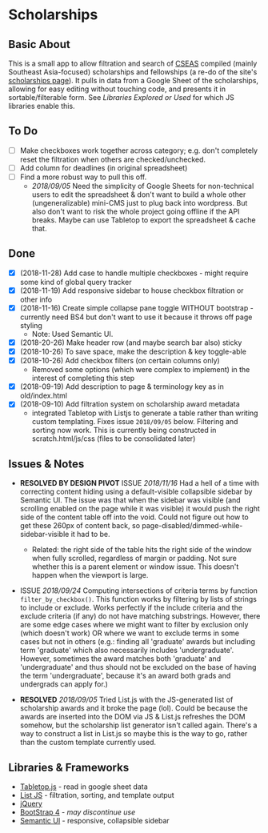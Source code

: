 # Scholarships

## Basic About

This is a small app to allow filtration and search of [CSEAS](http://www.cseashawaii.org) compiled (mainly Southeast Asia-focused) scholarships and fellowships (a re-do of the site's [scholarships page](http://www.cseashawaii.org/students/scholarships/)). It pulls in data from a Google Sheet of the scholarships, allowing for easy editing without touching code, and presents it in sortable/filterable form. See _Libraries Explored or Used_ for which JS libraries enable this.

## To Do

- [ ] Make checkboxes work together across category; e.g. don't completely reset the filtration when others are checked/unchecked.
- [ ] Add column for deadlines (in original spreadsheet)
- [ ] Find a more robust way to pull this off.
	- _2018/09/05_ Need the simplicity of Google Sheets for non-technical users to edit the spreadsheet & don't want to build a whole other (ungeneralizable) mini-CMS just to plug back into wordpress. But also don't want to risk the whole project going offline if the API breaks. Maybe can use Tabletop to export the spreadsheet & cache that.

## Done
- [x] (2018-11-28) Add case to handle multiple checkboxes - might require some kind of global query tracker
- [x] (2018-11-19) Add responsive sidebar to house checkbox filtration or other info
- [x] (2018-11-16) Create simple collapse pane toggle WITHOUT bootstrap - currently need BS4 but don't want to use it because it throws off page styling
	- Note: Used Semantic UI.
- [x] (2018-20-26) Make header row (and maybe search bar also) sticky
- [x] (2018-10-26) To save space, make the description & key toggle-able
- [x] (2018-10-26) Add checkbox filters (on certain columns only)
    - Removed some options (which were complex to implement) in the interest of completing this step
- [x] (2018-09-19) Add description to page & terminology key as in old/index.html
- [x] (2018-09-10) Add filtration system on scholarship award metadata
	- integrated Tabletop with Listjs to generate a table rather than writing custom templating. Fixes issue `2018/09/05` below. Filtering and sorting now work. This is currently being constructed in scratch.html/js/css (files to be consolidated later)

## Issues & Notes

- **RESOLVED BY DESIGN PIVOT** ISSUE _2018/11/16_ Had a hell of a time with correcting content hiding using a default-visible collapsible sidebar by Semantic UI. The issue was that when the sidebar was visible (and scrolling enabled on the page while it was visible) it would push the right side of the content table off into the void. Could not figure out how to get these 260px of content back, so page-disabled/dimmed-while-sidebar-visible it had to be.
	- Related: the right side of the table hits the right side of the window when fully scrolled, regardless of margin or padding. Not sure whether this is a parent element or window issue. This doesn't happen when the viewport is large.

- ISSUE _2018/09/24_ Computing intersections of criteria terms by function `filter_by_checkbox()`. This function works by filtering by lists of strings to include or exclude. Works perfectly if the include criteria and the exclude criteria (if any) do not have matching substrings. However, there are some edge cases where we might want to filter by exclusion only (which doesn't work) OR where we want to exclude terms in some cases but not in others (e.g.: finding all 'graduate' awards but including term 'graduate' which also necessarily includes 'undergraduate'. However, sometimes the award matches both 'graduate' and 'undergraduate' and thus should not be excluded on the base of having the term 'undergraduate', because it's an award both grads and undergrads can apply for.)

- **RESOLVED** _2018/09/05_ Tried List.js with the JS-generated list of scholarship awards and it broke the page (lol). Could be because the awards are inserted into the DOM via JS & List.js refreshes the DOM somehow, but the scholarship list generator isn't called again. There's a way to construct a list in List.js so maybe this is the way to go, rather than the custom template currently used.

## Libraries & Frameworks

- [Tabletop.js](https://github.com/jsoma/tabletop) - read in google sheet data
- [List JS](listjs.com) - filtration, sorting, and template output
- [jQuery](https://jquery.com/)
- [BootStrap 4](https://getbootstrap.com/) - _may discontinue use_
- [Semantic UI](https://semantic-ui.com/) - responsive, collapsible sidebar
